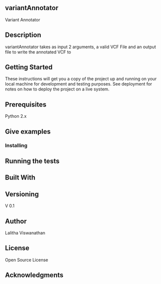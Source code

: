 ## variantAnnotator
Variant Annotator
## Description
variantAnnotator takes as input 2 arguments, a valid VCF File and an output file to write the annotated VCF to
## Getting Started
These instructions will get you a copy of the project up and running on your local machine for development and testing purposes. See deployment for notes on how to deploy the project on a live system.

## Prerequisites
Python 2.x

## Give examples
### Installing

## Running the tests

## Built With

## Versioning
V 0.1 

## Author
Lalitha Viswanathan

## License
Open Source License

## Acknowledgments
